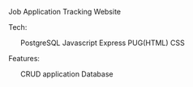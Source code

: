 Job Application Tracking Website

Tech:
<ul>
  PostgreSQL
  Javascript
  Express
  PUG(HTML)
  CSS
</ul>
Features:
<ul>
  CRUD application
  Database
</ul>
